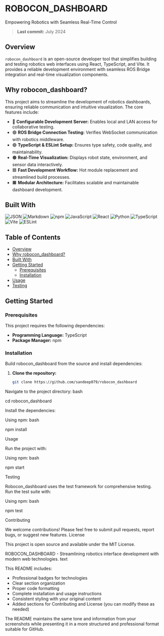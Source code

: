 # ROBOCON_DASHBOARD

Empowering Robotics with Seamless Real-Time Control

> **Last commit:** July 2024

## Overview

`robocon_dashboard` is an open-source developer tool that simplifies building and testing robotics web interfaces using React, TypeScript, and Vite. It provides a reliable development environment with seamless ROS Bridge integration and real-time visualization components.

## Why robocon_dashboard?

This project aims to streamline the development of robotics dashboards, ensuring reliable communication and intuitive visualization. The core features include:

- 📜 **Configurable Development Server:** Enables local and LAN access for collaborative testing.
- 🟢 **ROS Bridge Connection Testing:** Verifies WebSocket communication with robotics middleware.
- 🟣 **TypeScript & ESLint Setup:** Ensures type safety, code quality, and maintainability.
- 🟤 **Real-Time Visualization:** Displays robot state, environment, and sensor data interactively.
- 🟦 **Fast Development Workflow:** Hot module replacement and streamlined build processes.
- 🟧 **Modular Architecture:** Facilitates scalable and maintainable dashboard development.

## Built With

![JSON](https://img.shields.io/badge/-JSON-000?style=flat&logo=json)
![Markdown](https://img.shields.io/badge/-Markdown-000?style=flat&logo=markdown)
![npm](https://img.shields.io/badge/-npm-000?style=flat&logo=npm)
![JavaScript](https://img.shields.io/badge/-JavaScript-000?style=flat&logo=javascript)
![React](https://img.shields.io/badge/-React-000?style=flat&logo=react)
![Python](https://img.shields.io/badge/-Python-000?style=flat&logo=python)
![TypeScript](https://img.shields.io/badge/-TypeScript-000?style=flat&logo=typescript)
![Vite](https://img.shields.io/badge/-Vite-000?style=flat&logo=vite)
![ESLint](https://img.shields.io/badge/-ESLint-000?style=flat&logo=eslint)

## Table of Contents

- [Overview](#overview)
- [Why robocon_dashboard?](#why-robocon_dashboard)
- [Built With](#built-with)
- [Getting Started](#getting-started)
  - [Prerequisites](#prerequisites)
  - [Installation](#installation)
- [Usage](#usage)
- [Testing](#testing)

## Getting Started

### Prerequisites

This project requires the following dependencies:

- **Programming Language:** TypeScript
- **Package Manager:** npm

### Installation

Build robocon_dashboard from the source and install dependencies:

1. **Clone the repository:**
   ```bash
   git clone https://github.com/sandeep079/robocon_dashboard

Navigate to the project directory:
bash

cd robocon_dashboard

Install the dependencies:

Using npm:
bash

npm install

Usage

Run the project with:

Using npm:
bash

npm start

Testing

Robocon_dashboard uses the test framework for comprehensive testing. Run the test suite with:

Using npm:
bash

npm test

Contributing

We welcome contributions! Please feel free to submit pull requests, report bugs, or suggest new features.
License

This project is open source and available under the MIT License.

ROBOCON_DASHBOARD - Streamlining robotics interface development with modern web technologies.
text


This README includes:
- Professional badges for technologies
- Clear section organization
- Proper code formatting
- Complete installation and usage instructions
- Consistent styling with your original content
- Added sections for Contributing and License (you can modify these as needed)

The README maintains the same tone and information from your screenshots while presenting it in a more structured and professional format suitable for GitHub.


